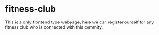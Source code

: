 # fitness-club
This is a only frontend type webpage,
here we can register ourself for any fitness club who is connected with this commity.
